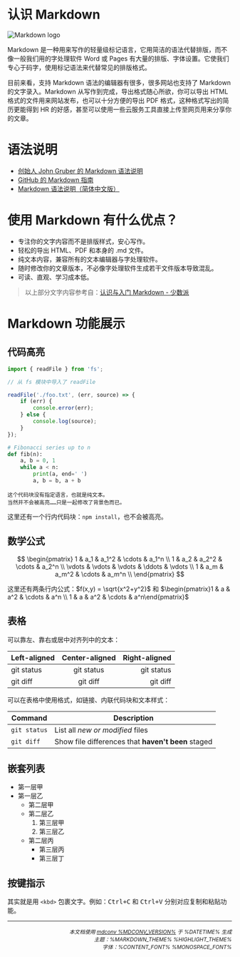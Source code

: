 # 认识 Markdown

![Markdown logo](https://ae01.alicdn.com/kf/H76c33e213d744eceb779afb7031b127ff.png "插图：Markdown Logo")

Markdown 是一种用来写作的轻量级标记语言，它用简洁的语法代替排版，而不像一般我们用的字处理软件 Word 或 Pages 有大量的排版、字体设置。它使我们专心于码字，使用标记语法来代替常见的排版格式。

目前来看，支持 Markdown 语法的编辑器有很多，很多网站也支持了 Markdown 的文字录入。Markdown 从写作到完成，导出格式随心所欲，你可以导出 HTML 格式的文件用来网站发布，也可以十分方便的导出 PDF 格式，这种格式写出的简历更能得到 HR 的好感，甚至可以使用一些云服务工具直接上传至网页用来分享你的文章。

# 语法说明

* [创始人 John Gruber 的 Markdown 语法说明](https://daringfireball.net/projects/markdown/syntax)
* [GitHub 的 Markdown 指南](https://docs.github.com/cn/free-pro-team@latest/github/writing-on-github/basic-writing-and-formatting-syntax)
* [Markdown 语法说明（简体中文版）](https://github.com/riku/Markdown-Syntax-CN/blob/master/syntax.md)

# 使用 Markdown 有什么优点？

* 专注你的文字内容而不是排版样式，安心写作。
* 轻松的导出 HTML、PDF 和本身的 .md 文件。
* 纯文本内容，兼容所有的文本编辑器与字处理软件。
* 随时修改你的文章版本，不必像字处理软件生成若干文件版本导致混乱。
* 可读、直观、学习成本低。

> 以上部分文字内容参考自：[认识与入门 Markdown - 少数派](https://sspai.com/post/25137)

# Markdown 功能展示

## 代码高亮

```js
import { readFile } from 'fs';

// 从 fs 模块中导入了 readFile

readFile('./foo.txt', (err, source) => {
    if (err) {
        console.error(err);
    } else {
        console.log(source);
    }
});
```

```py
# Fibonacci series up to n
def fib(n):
    a, b = 0, 1
    while a < n:
        print(a, end=' ')
        a, b = b, a + b
```

```
这个代码块没有指定语言，也就是纯文本。
当然并不会被高亮……只是一起修改了背景色而已。
```

这里还有一个行内代码块：`npm install`，也不会被高亮。

## 数学公式

$$
    \begin{pmatrix}
    1 & a_1 & a_1^2 & \cdots & a_1^n \\
    1 & a_2 & a_2^2 & \cdots & a_2^n \\
    \vdots & \vdots & \vdots & \ddots & \vdots \\
    1 & a_m & a_m^2 & \cdots & a_m^n \\
    \end{pmatrix}
$$

这里还有两条行内公式：$f(x,y) = \sqrt{x^2+y^2}$ 和 $\begin{pmatrix}1 & a & a^2 & \cdots & a^n \\ 1 & a & a^2 & \cdots & a^n\end{pmatrix}$

## 表格

可以靠左、靠右或居中对齐列中的文本：

| Left-aligned | Center-aligned | Right-aligned |
| :---         |     :---:      |          ---: |
| git status   | git status     | git status    |
| git diff     | git diff       | git diff      |

可以在表格中使用格式，如链接、内联代码块和文本样式：

| Command | Description |
| --- | --- |
| `git status` | List all *new or modified* files |
| `git diff` | Show file differences that **haven't been** staged |

## 嵌套列表

* 第一层甲
* 第一层乙
    * 第二层甲
    * 第二层乙
        1. 第三层甲
        2. 第三层乙
    * 第二层丙
        * 第三层丙
        * 第三层丁

## 按键指示

其实就是用 `<kbd>` 包裹文字。例如：<kbd>Ctrl+C</kbd> 和 <kbd>Ctrl+V</kbd> 分别对应复制和粘贴功能。

---

<div style="text-align:right">

<small>*本文档使用 [mdconv %MDCONV_VERSION%](https://github.com/TransparentLC/mdconv) 于 %DATETIME% 生成<br>主题：%MARKDOWN_THEME% %HIGHLIGHT_THEME%<br>字体：%CONTENT_FONT% %MONOSPACE_FONT%*</small>

</div>